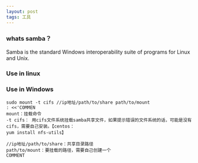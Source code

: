 ```yaml
---
layout: post
tags: 工具
---
```




### whats samba？

Samba is the standard Windows interoperability suite of programs for Linux and Unix.

### Use in linux

### Use in Windows

```shell
sudo mount -t cifs //ip地址/path/to/share path/to/mount
: <<'COMMEN
mount：挂载命令
-t cifs： 用cifs文件系统挂载samba共享文件，如果提示错误的文件系统的话，可能是没有cifs，需要自己安装。【centos：
yum install nfs-utils】

//ip地址/path/to/share：共享目录路径
path/to/mount：要挂载的路径，需要自己创建一个
COMMENT
```

